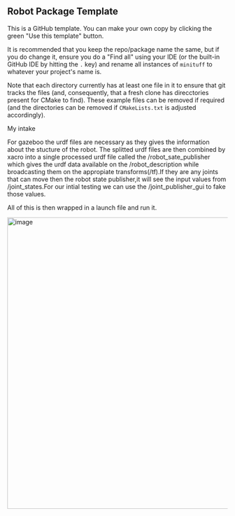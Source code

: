 ## Robot Package Template

This is a GitHub template. You can make your own copy by clicking the green "Use this template" button.

It is recommended that you keep the repo/package name the same, but if you do change it, ensure you do a "Find all" using your IDE (or the built-in GitHub IDE by hitting the `.` key) and rename all instances of `minituff` to whatever your project's name is.

Note that each directory currently has at least one file in it to ensure that git tracks the files (and, consequently, that a fresh clone has direcctories present for CMake to find). These example files can be removed if required (and the directories can be removed if `CMakeLists.txt` is adjusted accordingly).

My intake 


For gazeboo the urdf files are necessary as they gives the information about the stucture of the robot.
The splitted urdf files are then combined by xacro into a single processed urdf file called the /robot_sate_publisher which gives the urdf data available on the /robot_description while broadcasting them on the appropiate transforms(/tf).If they are any joints that can move then the robot state publisher,it will see the input values from /joint_states.For our intial testing we can use the /joint_publisher_gui to fake those values.

All of this is then wrapped in a launch file and run it.

<img width="1258" height="667" alt="image" src="https://github.com/user-attachments/assets/356a30f2-0a35-427e-80fd-0b732d704b49" />

